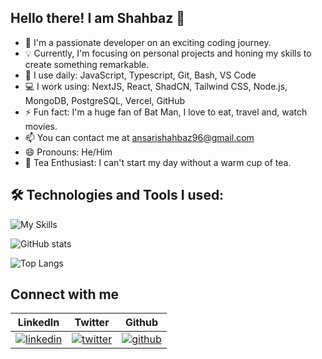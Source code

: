 ## Hello there! I am Shahbaz 👋
- 🔭 I'm a passionate developer on an exciting coding journey.
- 💡 Currently, I'm focusing on personal projects and honing my skills to create something remarkable.
- 🚀 I use daily: JavaScript, Typescript, Git, Bash, VS Code
- 💻 I work using: NextJS, React, ShadCN, Tailwind CSS, Node.js, MongoDB, PostgreSQL, Vercel, GitHub
- ⚡️ Fun fact: I'm a huge fan of Bat Man, I love to eat, travel and, watch movies.
- 📫 You can contact me at ansarishahbaz96@gmail.com
- 😄 Pronouns: He/Him
- 🍵 Tea Enthusiast: I can't start my day without a warm cup of tea.


## 🛠️ Technologies and Tools I used:
![My Skills](https://skillicons.dev/icons?i=js,ts,tailwind,react,next,git,github,vercel,nodejs,mongodb,postgresql,prisma,html,css,sass)


![GitHub stats](https://github-readme-stats.vercel.app/api?username=shahbazahmedansari&show_icons=true&theme=tokyonight)


![Top Langs](https://github-readme-stats.vercel.app/api/top-langs?username=shahbazahmedansari&show_icons=true&locale=en&layout=compact&theme=tokyonight)


## Connect with me

| LinkedIn | Twitter | Github | 
| -------- | --------- | ------- | 
| [![linkedin](https://skillicons.dev/icons?i=linkedin)](https://www.linkedin.com/in/shahbazahmedansari/) | [![twitter](https://skillicons.dev/icons?i=twitter)](https://twitter.com/Shahbaz__16) | [![github](https://skillicons.dev/icons?i=github)]([https://twitter.com/Shahbaz__16](https://github.com/shahbazahmedansari)) | 

